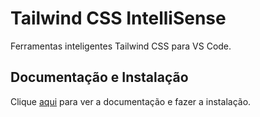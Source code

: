 # Tailwind CSS IntelliSense

Ferramentas inteligentes Tailwind CSS para VS Code.

## Documentação e Instalação

Clique [aqui](https://marketplace.visualstudio.com/items?itemName=bradlc.vscode-tailwindcss) para ver a documentação e fazer a instalação.
